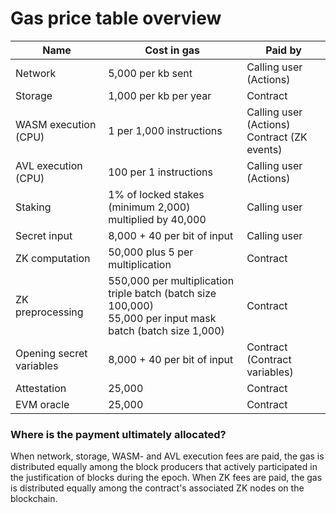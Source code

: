 # Gas price table overview

| **Name**                 | **Cost in gas**                                                                                                  | **Paid by**                                    |
| ------------------------ | ---------------------------------------------------------------------------------------------------------------- | ---------------------------------------------- |
| Network                  | 5,000 per kb sent                                                                                                | Calling user (Actions)                         |
| Storage                  | 1,000 per kb per year                                                                                            | Contract                                       |
| WASM execution (CPU)     | 1 per 1,000 instructions                                                                                         | Calling user (Actions)<br>Contract (ZK events) |
| AVL execution (CPU)      | 100 per 1 instructions                                                                                           | Calling user (Actions)                         |
| Staking                  | 1% of locked stakes (minimum 2,000) multiplied by 40,000                                                         | Calling user                                   |
| Secret input             | 8,000 + 40 per bit of input                                                                                      | Calling user                                   |
| ZK computation           | 50,000 plus 5 per multiplication                                                                                 | Contract                                       |
| ZK preprocessing         | 550,000 per multiplication triple batch (batch size 100,000) <br> 55,000 per input mask batch (batch size 1,000) | Contract                                       |
| Opening secret variables | 8,000 + 40 per bit of input                                                                                      | Contract (Contract variables)                  |
| Attestation              | 25,000                                                                                                           | Contract                                       |
| EVM oracle               | 25,000                                                                                                           | Contract                                       |

### Where is the payment ultimately allocated?

When network, storage, WASM- and AVL execution fees are paid, the gas is distributed equally among the block producers that actively participated in the justification of blocks during the epoch. When ZK fees are paid, the gas is distributed equally among the contract's associated ZK nodes on the
blockchain.
